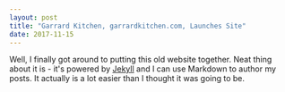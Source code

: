 ```yaml
---
layout: post
title: "Garrard Kitchen, garrardkitchen.com, Launches Site"
date: 2017-11-15
---
```


Well, I finally got around to putting this old website together. Neat thing about it is - it's powered by [Jekyll](http://jekyllrb.com) and I can use Markdown to author my posts. It actually is a lot easier than I thought it was going to be.
